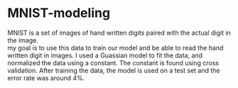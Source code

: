 # MNIST-modeling
MNIST is a set of images of hand written digits paired with the actual digit in the image.  
my goal is to use this data to train our model and be able to read the hand written digit in images.
I used a Guassian model to fit the data, and normalized the data using a constant. The constant is found using cross validation.
After training the data, the model is used on a test set and the error rate was around 4%.
